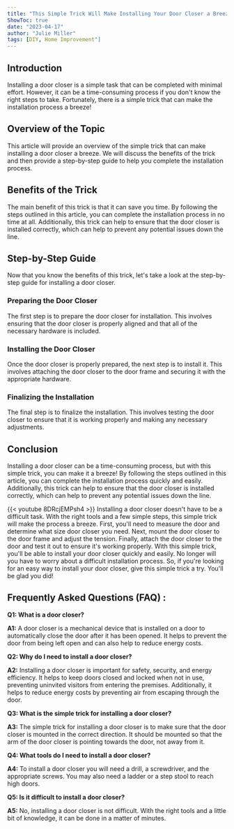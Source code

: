 ```yaml
---
title: "This Simple Trick Will Make Installing Your Door Closer a Breeze!"
ShowToc: true 
date: "2023-04-17"
author: "Julie Miller" 
tags: [DIY, Home Improvement"]
---
```

## Introduction
Installing a door closer is a simple task that can be completed with minimal effort. However, it can be a time-consuming process if you don't know the right steps to take. Fortunately, there is a simple trick that can make the installation process a breeze!

## Overview of the Topic
This article will provide an overview of the simple trick that can make installing a door closer a breeze. We will discuss the benefits of the trick and then provide a step-by-step guide to help you complete the installation process.

## Benefits of the Trick
The main benefit of this trick is that it can save you time. By following the steps outlined in this article, you can complete the installation process in no time at all. Additionally, this trick can help to ensure that the door closer is installed correctly, which can help to prevent any potential issues down the line.

## Step-by-Step Guide
Now that you know the benefits of this trick, let's take a look at the step-by-step guide for installing a door closer.

### Preparing the Door Closer
The first step is to prepare the door closer for installation. This involves ensuring that the door closer is properly aligned and that all of the necessary hardware is included.

### Installing the Door Closer
Once the door closer is properly prepared, the next step is to install it. This involves attaching the door closer to the door frame and securing it with the appropriate hardware.

### Finalizing the Installation
The final step is to finalize the installation. This involves testing the door closer to ensure that it is working properly and making any necessary adjustments.

## Conclusion
Installing a door closer can be a time-consuming process, but with this simple trick, you can make it a breeze! By following the steps outlined in this article, you can complete the installation process quickly and easily. Additionally, this trick can help to ensure that the door closer is installed correctly, which can help to prevent any potential issues down the line.

{{< youtube 8DRcjEMPsh4 >}} 
Installing a door closer doesn't have to be a difficult task. With the right tools and a few simple steps, this simple trick will make the process a breeze. First, you'll need to measure the door and determine what size door closer you need. Next, mount the door closer to the door frame and adjust the tension. Finally, attach the door closer to the door and test it out to ensure it's working properly. With this simple trick, you'll be able to install your door closer quickly and easily. No longer will you have to worry about a difficult installation process. So, if you're looking for an easy way to install your door closer, give this simple trick a try. You'll be glad you did!

## Frequently Asked Questions (FAQ) :
**Q1: What is a door closer?**

**A1:** A door closer is a mechanical device that is installed on a door to automatically close the door after it has been opened. It helps to prevent the door from being left open and can also help to reduce energy costs. 

**Q2: Why do I need to install a door closer?**

**A2:** Installing a door closer is important for safety, security, and energy efficiency. It helps to keep doors closed and locked when not in use, preventing uninvited visitors from entering the premises. Additionally, it helps to reduce energy costs by preventing air from escaping through the door. 

**Q3: What is the simple trick for installing a door closer?**

**A3:** The simple trick for installing a door closer is to make sure that the door closer is mounted in the correct direction. It should be mounted so that the arm of the door closer is pointing towards the door, not away from it. 

**Q4: What tools do I need to install a door closer?**

**A4:** To install a door closer you will need a drill, a screwdriver, and the appropriate screws. You may also need a ladder or a step stool to reach high doors. 

**Q5: Is it difficult to install a door closer?**

**A5:** No, installing a door closer is not difficult. With the right tools and a little bit of knowledge, it can be done in a matter of minutes.





